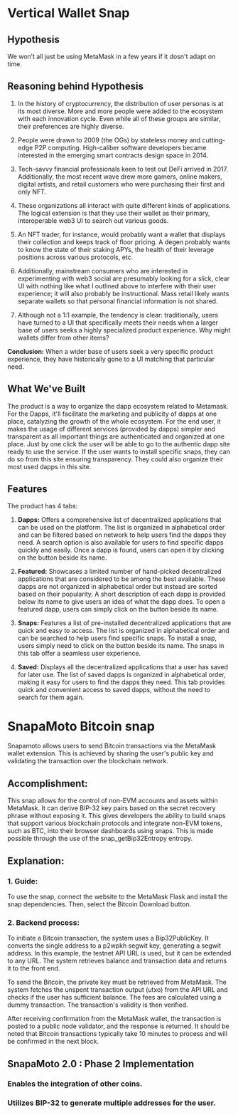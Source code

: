 # Vertical Wallet Snap

## Hypothesis
We won’t all just be using MetaMask in a few years if it dosn't adapt on time.

## Reasoning behind Hypothesis

1) In the history of cryptocurrency, the distribution of user personas is at its most diverse. More and more people were added to the ecosystem with each innovation cycle. Even while all of these groups are similar, their preferences are highly diverse.

2) People were drawn to 2009 (the OGs) by stateless money and cutting-edge P2P computing. High-caliber software developers became interested in the emerging smart contracts design space in 2014.

3) Tech-savvy financial professionals keen to test out DeFi arrived in 2017. Additionally, the most recent wave drew more gamers, online makers, digital artists, and retail customers who were purchasing their first and only NFT.

4) These organizations all interact with quite different kinds of applications. The logical extension is that they use their wallet as their primary, interoperable web3 UI to search out various goods.

5) An NFT trader, for instance, would probably want a wallet that displays their collection and keeps track of floor pricing. A degen probably wants to know the state of their staking APYs, the health of their leverage positions across various protocols, etc.
 
6) Additionally, mainstream consumers who are interested in experimenting with web3 social are presumably looking for a slick, clear UI with nothing like what I outlined above to interfere with their user experience; it will also probably be instructional. Mass retail likely wants separate wallets so that personal financial information is not shared.

7) Although not a 1:1 example, the tendency is clear: traditionally, users have turned to a UI that specifically meets their needs when a larger base of users seeks a highly specialized product experience. Why might wallets differ from other items?

**Conclusion:** When a wider base of users seek a very specific product experience, they have historically gone to a UI matching that particular need.

## What We've Built

The product is a way to organize the dapp ecosystem related to Metamask. For the Dapps, it'll facilitate the marketing and publicity of dapps at one place, catalyzing the growth of the whole ecosystem. For the end user, it makes the usage of different services (provided by dapps) simpler and transparent as all important things are authenticated and organized at one place. Just by one click the user will be able to go to the authentic dapp site ready to use the service. If the user wants to install specific snaps, they can do so from this site ensuring transparency. They could also organize their most used dapps in this site.

## Features
The product has 4 tabs:

1. **Dapps:** Offers a comprehensive list of decentralized applications that can be used on the platform. The list is organized in alphabetical order and can be filtered based on network to help users find the dapps they need. A search option is also available for users to find specific dapps quickly and easily. Once a dapp is found, users can open it by clicking on the button beside its name.

2. **Featured:** Showcases a limited number of hand-picked decentralized applications that are considered to be among the best available. These dapps are not organized in alphabetical order but instead are sorted based on their popularity. A short description of each dapp is provided below its name to give users an idea of what the dapp does. To open a featured dapp, users can simply click on the button beside its name.

3. **Snaps:** Features a list of pre-installed decentralized applications that are quick and easy to access. The list is organized in alphabetical order and can be searched to help users find specific snaps. To install a snap, users simply need to click on the button beside its name. The snaps in this tab offer a seamless user experience.

4. **Saved:** Displays all the decentralized applications that a user has saved for later use. The list of saved dapps is organized in alphabetical order, making it easy for users to find the dapps they need. This tab provides quick and convenient access to saved dapps, without the need to search for them again.

# SnapaMoto Bitcoin snap

Snapamoto allows users to send Bitcoin transactions via the MetaMask wallet extension. This is achieved by sharing the user's public key and validating the transaction over the blockchain network.

## Accomplishment:

This snap allows for the control of non-EVM accounts and assets within MetaMask. It can derive BIP-32 key pairs based on the secret recovery phrase without exposing it. This gives developers the ability to build snaps that support various blockchain protocols and integrate non-EVM tokens, such as BTC, into their browser dashboards using snaps. This is made possible through the use of the snap_getBip32Entropy entropy.

## Explanation:

### 1. Guide: 

To use the snap, connect the website to the MetaMask Flask and install the snap dependencies. Then, select the Bitcoin Download button.


### 2. Backend process: 

To initiate a Bitcoin transaction, the system uses a Bip32PublicKey. It converts the single address to a p2wpkh segwit key, generating a segwit address. In this example, the testnet API URL is used, but it can be extended to any URL. The system retrieves balance and transaction data and returns it to the front end.

To send the Bitcoin, the private key must be retrieved from MetaMask. The system fetches the unspent transaction output (utxo) from the API URL and checks if the user has sufficient balance. The fees are calculated using a dummy transaction. The transaction's validity is then verified.

After receiving confirmation from the MetaMask wallet, the transaction is posted to a public node validator, and the response is returned. It should be noted that Bitcoin transactions typically take 10 minutes to process and will be confirmed in the next block.


## SnapaMoto 2.0 : Phase 2 Implementation

### Enables the integration of other coins.
### Utilizes BIP-32 to generate multiple addresses for the user.

